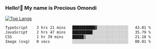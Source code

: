 ### Hello!👋 My name is Precious Omondi 

[![Top Langs](https://github-readme-stats.vercel.app/api/top-langs/?username=Presho99&langs_count=8&theme=dark)](https://github.com/Presho99/github-readme-stats)



<!--START_SECTION:waka-->

```txt
TypeScript    3 hrs 21 mins   ██████████▓░░░░░░░░░░░░░░   43.01 %
JavaScript    2 hrs 47 mins   █████████░░░░░░░░░░░░░░░░   35.79 %
CSS           1 hr 39 mins    █████▒░░░░░░░░░░░░░░░░░░░   21.18 %
Image (svg)   0 secs          ░░░░░░░░░░░░░░░░░░░░░░░░░   00.01 %
```

<!--END_SECTION:waka-->

